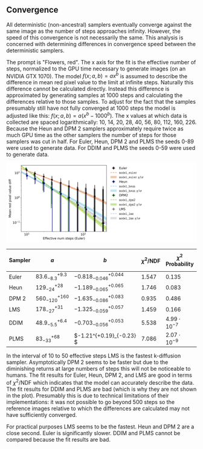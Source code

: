 ## Convergence

All deterministic (non-ancestral) samplers eventually converge against
the same image as the number of steps approaches infinity.
However, the speed of this convergence is not necessarily the same.
This analysis is concerned with determining differences in convergence speed between the deterministic samplers.

The prompt is "Flowers, red".
The x axis for the fit is the effective number of steps, normalized to the GPU time necessary to generate images
(on an NVIDIA GTX 1070).
The model $f(x; a, b) = a x^b$ is assumed to describe the difference in mean red pixel value to the limit at infinite steps.
Naturally this difference cannot be calculated directly.
Instead this difference is approximated by generating samples at 1000 steps and calculating
the differences relative to those samples.
To adjust for the fact that the samples presumably still have not fully converged at 1000 steps the model
is adjusted like this: $f(x; a, b) = a (x^b - 1000^b)$.
The x values at which data is collected are spaced logarithmically: 10, 14, 20, 28, 40, 56, 80, 112, 160, 226.
Because the Heun and DPM 2 samplers approximately require twice as much GPU time as the other samplers the number
of steps for those samplers was cut in half.
For Euler, Heun, DPM 2 and PLMS the seeds 0-89 were used to generate data.
For DDIM and PLMS the seeds 0-59 were used to generate data.

![Convergence](./convergence.png)

| Sampler | $a$                  | $b$                        | $\chi^2 / \mathrm{NDF}$ | $\chi^2$ Probability | Effective Step Length |
|---------|----------------------|----------------------------|-------------------------|----------------------|-----------------------|
| Euler   | $83.6^{+9.3}_{-8.3}$ | $-0.818^{+0.044}_{-0.046}$ | 1.547                   | 0.135                | 1.0                   |
| Heun    | $129^{+28}_{-24}$    | $-1.189^{+0.065}_{-0.065}$ | 1.746                   | 0.083                | 2.025                 |
| DPM 2   | $560^{+160}_{-120}$  | $-1.635^{+0.083}_{-0.086}$ | 0.935                   | 0.486                | 1.95                  |
| LMS     | $178^{+31}_{-27}$    | $-1.325^{+0.057}_{-0.059}$ | 1.459                   | 0.166                | 0.9875                |
| DDIM    | $48.9^{+6.4}_{-5.5}$ | $-0.703^{+0.053}_{-0.056}$ | 5.538                   | $4.99 \cdot 10^{-7}$ | 0.975                 |
| PLMS    | $83^{+68}_{-33}$     | $-1.21^{+0.19}_{-0.23}   $ | 7.086                   | $2.07 \cdot 10^{-9}$ | 0.975                 |

In the interval of 10 to 50 effective steps LMS is the fastest k-diffusion sampler.
Asymptotically DPM 2 seems to be faster but due to the diminishing returns at large numbers of steps this will
not be noticeable to humans.
The fit results for Euler, Heun, DPM 2, and LMS are good in terms of $\chi^2 / \mathrm{NDF}$ which indicates that
the model can accurately describe the data.
The fit results for DDIM and PLMS are bad (which is why they are not shown in the plot).
Presumably this is due to technical limitations of their implementations:
it was not possible to go beyond 500 steps so the reference images relative to which the differences are calculated
may not have sufficiently converged.

For practical purposes LMS seems to be the fastest.
Heun and DPM 2 are a close second.
Euler is significantly slower.
DDIM and PLMS cannot be compared because the fit results are bad.
